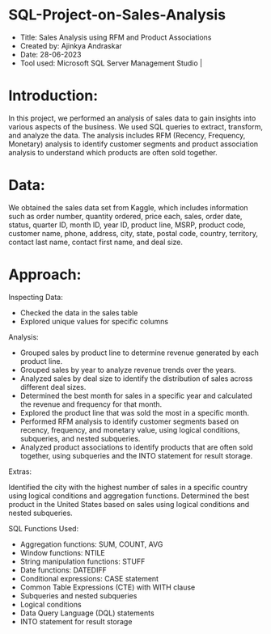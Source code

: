 # SQL-Project-on-Sales-Analysis

* Title: Sales Analysis using RFM and Product Associations
* Created by: Ajinkya Andraskar
* Date: 28-06-2023
* Tool used: Microsoft SQL Server Management Studio |

# Introduction:
 In this project, we performed an analysis of sales data to gain insights into various aspects of the business. We used SQL queries to extract, transform,       and analyze the data. The analysis includes RFM (Recency, Frequency, Monetary) analysis to identify customer segments and product association analysis to   understand which products are often sold together.

# Data:
 We obtained the sales data set from Kaggle, which includes information such as order number, quantity ordered, price each, sales, order date, status,   quarter ID, month ID, year ID, product line, MSRP, product code, customer name, phone, address, city, state, postal code, country, territory, contact last name, contact first name, and deal size.

# Approach:

 Inspecting Data:
 - Checked the data in the sales table
 - Explored unique values for specific columns

 Analysis:
 - Grouped sales by product line to determine revenue generated by each product line.
 - Grouped sales by year to analyze revenue trends over the years.
 - Analyzed sales by deal size to identify the distribution of sales across different deal sizes.
 - Determined the best month for sales in a specific year and calculated the revenue and frequency for that month.
 - Explored the product line that was sold the most in a specific month.
 - Performed RFM analysis to identify customer segments based on recency, frequency, and monetary value, using logical conditions, subqueries, and nested        subqueries.
 - Analyzed product associations to identify products that are often sold together, using subqueries and the INTO statement for result storage.

 Extras:

  Identified the city with the highest number of sales in a specific country using logical conditions and aggregation functions.
  Determined the best product in the United States based on sales using logical conditions and nested subqueries.

 SQL Functions Used:
- Aggregation functions: SUM, COUNT, AVG
- Window functions: NTILE
- String manipulation functions: STUFF
- Date functions: DATEDIFF
- Conditional expressions: CASE statement
- Common Table Expressions (CTE) with WITH clause
- Subqueries and nested subqueries
- Logical conditions
- Data Query Language (DQL) statements
- INTO statement for result storage
